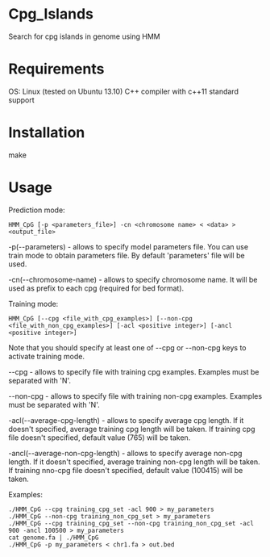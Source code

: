 Cpg_Islands
===========

Search for cpg islands in genome using HMM

Requirements
============

OS: Linux (tested on Ubuntu 13.10)
C++ compiler with c++11 standard support

Installation
===========

make

Usage
=====

Prediction mode:

    HMM_CpG [-p <parameters_file>] -cn <chromosome name> < <data> > <output_file>

-p(--parameters) - allows to specify model parameters file. You can use train mode to obtain parameters file. By default 'parameters' file will be used.

-cn(--chromosome-name) - allows to specify chromosome name. It will be used as prefix to each cpg (required for bed format).

Training mode:

    HMM_CpG [--cpg <file_with_cpg_examples>] [--non-cpg <file_with_non_cpg_examples>] [-acl <positive integer>] [-ancl <positive integer>]

Note that you should specify at least one of --cpg or --non-cpg keys to activate training mode.

--cpg - allows to specify file with training cpg examples. Examples must be separated with 'N'.

--non-cpg - allows to specify file with training non-cpg examples. Examples must be separated with 'N'.

-acl(--average-cpg-length) - allows to specify average cpg length. If it doesn't specified, average training cpg length will be taken. If training cpg file doesn't specified, default value (765) will be taken.

-ancl(--average-non-cpg-length) - allows to specify average non-cpg length. If it doesn't specified, average training non-cpg length will be taken. If training nno-cpg file doesn't specified, default value (100415) will be taken.

Examples:

    ./HMM_CpG --cpg training_cpg_set -acl 900 > my_parameters
    ./HMM_CpG --non-cpg training_non_cpg_set > my_parameters
    ./HMM_CpG --cpg training_cpg_set --non-cpg training_non_cpg_set -acl 900 -ancl 100500 > my_parameters
    cat genome.fa | ./HMM_CpG
    ./HMM_CpG -p my_parameters < chr1.fa > out.bed
